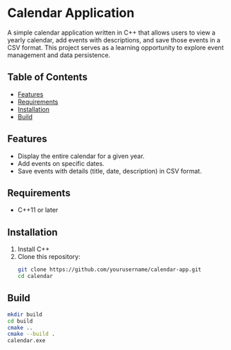 # Calendar Application

A simple calendar application written in C++ that allows users to view a yearly calendar, add events with descriptions, and save those events in a CSV format. This project serves as a learning opportunity to explore event management and data persistence.

## Table of Contents
- [Features](#features)
- [Requirements](#requirements)
- [Installation](#installation)
- [Build](#build)

## Features

- Display the entire calendar for a given year.
- Add events on specific dates.
- Save events with details (title, date, description) in CSV format.

## Requirements

- C++11 or later

## Installation

1. Install C++
2. Clone this repository:
   ```bash
   git clone https://github.com/yourusername/calendar-app.git
   cd calendar
   ```
## Build
  ```bash
  mkdir build
  cd build
  cmake ..
  cmake --build .
  calendar.exe
  ```
   
